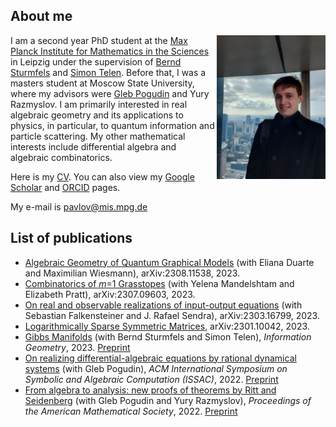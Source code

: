 ## About me

<img align="right" width="174" height="230" src="docs/assets/images/PH.jpg">

I am a second year PhD student at the [Max Planck Institute for Mathematics in the Sciences](https://www.mis.mpg.de/) in Leipzig under the supervision of [Bernd Sturmfels](https://math.berkeley.edu/~bernd/) and [Simon Telen](https://simontelen.webnode.page/). Before that, I was a masters student at Moscow State University, where my advisors were [Gleb Pogudin](http://www.lix.polytechnique.fr/Labo/Gleb.POGUDIN/) and Yury Razmyslov. I am primarily interested in real algebraic geometry and its applications to physics, in particular, to quantum information and particle scattering. My other mathematical interests include differential algebra and algebraic combinatorics.



Here is my [CV](https://dmmpavlov.github.io/CV_Pavlov_aug23.pdf). You can also view my [Google Scholar](https://scholar.google.com/citations?user=VwCmjKwAAAAJ) and [ORCID](https://orcid.org/0009-0002-0116-4659) pages.

My e-mail is [pavlov@mis.mpg.de](mailto:pavlov@mis.mpg.de)

## List of publications
* [Algebraic Geometry of Quantum Graphical Models](https://arxiv.org/abs/2308.11538) (with Eliana Duarte and Maximilian Wiesmann), arXiv:2308.11538, 2023.
* [Combinatorics of *m*=1 Grasstopes](https://arxiv.org/abs/2307.09603) (with Yelena Mandelshtam and Elizabeth Pratt), arXiv:2307.09603, 2023.
* [On real and observable realizations of input-output equations](https://arxiv.org/abs/2303.16799) (with Sebastian Falkensteiner and J. Rafael Sendra), arXiv:2303.16799, 2023.
* [Logarithmically Sparse Symmetric Matrices](https://arxiv.org/abs/2301.10042), arXiv:2301.10042, 2023.
* [Gibbs Manifolds](https://doi.org/10.1007/s41884-023-00111-2) (with Bernd Sturmfels and Simon Telen), *Information Geometry*, 2023. [Preprint](https://arxiv.org/abs/2211.15490)
* [On realizing differential-algebraic equations by rational dynamical systems](https://doi.org/10.1145/3476446.3535492) (with Gleb Pogudin), *ACM International Symposium on Symbolic and Algebraic Computation
(ISSAC)*, 2022. [Preprint](https://arxiv.org/abs/2203.03555)
* [From algebra to analysis: new proofs of theorems by Ritt and Seidenberg](https://doi.org/10.1090/proc/16065) (with Gleb Pogudin and Yury Razmyslov), *Proceedings of the American Mathematical Society*, 2022. [Preprint](https://arxiv.org/abs/2107.03012)
